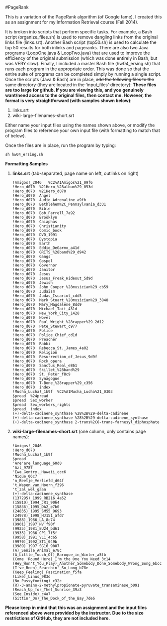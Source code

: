 #PageRank

This is a variation of the PageRank algorithm (of Google fame). I created this
as an assignment for my Information Retrieval course (Fall 2014).

It is broken into scripts that perform specific tasks. For
example, a Bash script (organize_files.sh) is used to remove dangling links from
the original links file (links.srt). Another Bash script (top50.sh) is used to
calculate the top 50 results for both inlinks and pageranks. There are also two
Java programs (LoopOne.java & LoopTwo.java) that are used to improve the
efficiency of the original submission (which was done entirely in Bash, but was
VERY slow). Finally, I included a master Bash file (hw04_ersing.sh) that runs
each program in the appropriate order. This was done so that the entire suite of
programs can be completed simply by running a single script. Once the scripts
(Java & Bash) are in place, ~~add the following files to the same directory (they
are located in the 'input_files' directory).~~ **These files are too large for github.
If you are viewing this, and you genuinely want/need access to the original files,
then contact me. However, the format is very straightforward (with samples shown
below)**:

1. links.srt
2. wiki-large-filenames-short.srt

Either name your input files using the names shown above, or modify the program
files to reference your own input file (with formatting to match that of below).

Once the files are in place, run the program by typing: 

```
sh hw04_ersing.sh
```

**Formatting Samples**

1. **links.srt** (tab-separated, page name on left, outlinks on right)
     
    ```
    !Amigos!_2046   %C2%A1Amigos%21_09f6
    !Hero_d070  %21Hero_%28album%29_053d
    !Hero_d070  %21Hero_d070
    !Hero_d070  Angel
    !Hero_d070  Audio_Adrenaline_a9fb
    !Hero_d070  Bethlehem%2C_Pennsylvania_d331
    !Hero_d070  Bible
    !Hero_d070  Bob_Farrell_7a92
    !Hero_d070  Brooklyn
    !Hero_d070  Caiaphas
    !Hero_d070  Christianity
    !Hero_d070  Comic_book
    !Hero_d070  DVD_1991
    !Hero_d070  Dystopia
    !Hero_d070  Earth
    !Hero_d070  Eddie_DeGarmo_a41d
    !Hero_d070  GRITS_%28band%29_d942
    !Hero_d070  Gangs
    !Hero_d070  Gospel
    !Hero_d070  Governor
    !Hero_d070  Janitor
    !Hero_d070  Jesus
    !Hero_d070  Jesus_Freak_Hideout_5d9d
    !Hero_d070  Jewish
    !Hero_d070  John_Cooper_%28musician%29_cb59
    !Hero_d070  Judaism
    !Hero_d070  Judas_Iscariot_cdd5
    !Hero_d070  Mark_Stuart_%28musician%29_3848
    !Hero_d070  Mary_Magdalene_8dd9
    !Hero_d070  Michael_Tait_431d
    !Hero_d070  New_York_City_1428
    !Hero_d070  Novel
    !Hero_d070  Paul_Wright_%28rapper%29_2d12
    !Hero_d070  Pete_Stewart_c977
    !Hero_d070  Police
    !Hero_d070  Police_Chief_cd1d
    !Hero_d070  Preacher
    !Hero_d070  Rabbi
    !Hero_d070  Rebecca_St._James_4a02
    !Hero_d070  Religion
    !Hero_d070  Resurrection_of_Jesus_9d9f
    !Hero_d070  Rock_opera
    !Hero_d070  Sanctus_Real_e861
    !Hero_d070  Skillet_%28band%29
    !Hero_d070  St._Peter_f8c9
    !Hero_d070  Synagogue
    !Hero_d070  T-Bone_%28rapper%29_c356
    !Hero_d070  index
    !Mucha_Lucha!_1b9f  %C2%A1Mucha_Lucha%21_0303
    $pread  %24pread
    $pread  Sex_worker
    $pread  Sex_workers_rights
    $pread  index
    (+)-delta-cadinene_synthase %28%2B%29-delta-cadinene
    (+)-delta-cadinene_synthase %28%2B%29-delta-cadinene_synthase
    (+)-delta-cadinene_synthase 2-trans%2C6-trans-farnesyl_diphosphate
    ```
     
2. **wiki-large-filenames-short.srt** (one column, only contains page names):
     
    ```
    !Amigos!_2046
    !Hero_d070
    !Mucha_Lucha!_1b9f
    $pread
    'Are'are_language_60d0
    'Azl_9787
    'Ewa_Gentry,_Hawaii_ccc6
    'Nique_06c7
    'n_Beetje_Verliefd_d64f
    't_Wapen_van_Hoorn_f396
    't_zal_wel_gaan
    (+)-delta-cadinene_synthase
    (137295)_1999_RB216_4a52
    (15810)_1994_JR1_9064
    (15836)_1995_DA2_e7b0
    (24835)_1995_SM55_9693
    (24978)_1998_HJ151_afd7
    (3988)_1986_LA_8c74
    (9901)_1997_NV_f90f
    (9925)_1981_EU24_bd61
    (9935)_1986_CP1_7f5f
    (9958)_1991_VL1_4c65
    (9970)_1992_ST1_049b
    (9989)_1997_SG16_9007
    (A)_Senile_Animal_e78c
    (A_Little_Touch_Of)_Baroque_in_Winter_a5fb
    (Come_'Round_Here)_I'm_the_One_You_Need_3c14
    (Hey_Won't_You_Play)_Another_Somebody_Done_Somebody_Wrong_Song_6bcc
    (I've_Been)_Searchin'_So_Long_b78e
    (Keep_Feeling)_Fascination_f5fa
    (Like)_Linus_983d
    (No_Pussyfooting)_c32c
    (R)-3-amino-2-methylpropionate-pyruvate_transaminase_b091
    (Reach_Up_for_The)_Sunrise_39a3
    (See_Inside)_c4a7
    (Sittin'_On)_The_Dock_of_the_Bay_7de6
    ```
     
**Please keep in mind that this was an assignment and the input files referenced
above were provided by the instructor. Due to the size restrictions of GitHub, they
are not included here.**
